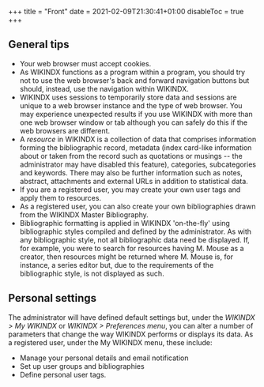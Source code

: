 +++
title = "Front"
date = 2021-02-09T21:30:41+01:00
disableToc = true
+++

## General tips

* Your web browser must accept cookies.
* As WIKINDX functions as a program within a program, you should try not to use the web browser's back and forward navigation buttons but should, instead, use the navigation within WIKINDX.
* WIKINDX uses sessions to temporarily store data and sessions are unique to a web browser instance and the type of web browser.  You may experience unexpected results if you use WIKINDX with more than one web browser window or tab although you can safely do this if the web browsers are different.
* A _resource_ in WIKINDX is a collection of data that comprises information forming the bibliographic record, metadata (index card-like information about or taken from the record such as quotations or musings -- the administrator may have disabled this feature), categories, subcategories and keywords. There may also be further information such as notes, abstract, attachments and external URLs in addition to statistical data.
* If you are a registered user, you may create your own user tags and apply them to resources.
* As a registered user, you can also create your own bibliographies drawn from the WIKINDX Master Bibliography.
* Bibliographic formatting is applied in WIKINDX 'on-the-fly' using bibliographic styles compiled and defined by the administrator.  As with any bibliographic style, not all bibliographic data need be displayed. If, for example, you were to search for resources having M. Mouse as a creator, then resources might be returned where M. Mouse is, for instance, a series editor but, due to the requirements of the bibliographic style, is not displayed as such.


## Personal settings

The administrator will have defined default settings but, under the _WIKINDX > My WIKINDX_ or _WIKINDX > Preferences menu_, you can alter a number of parameters that change the way WIKINDX performs or displays its data. As a registered user, under the My WIKINDX menu, these include:

* Manage your personal details and email notification
* Set up user groups and bibliographies
* Define personal user tags.
